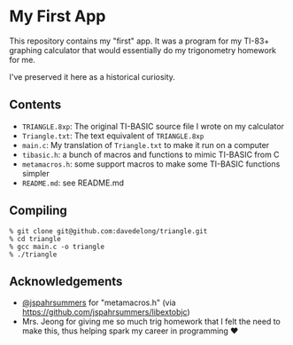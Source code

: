 # My First App

This repository contains my "first" app. It was a program for my TI-83+ graphing calculator that would essentially do my trigonometry homework for me.

I've preserved it here as a historical curiosity.

## Contents

- `TRIANGLE.8xp`: The original TI-BASIC source file I wrote on my calculator
- `Triangle.txt`: The text equivalent of `TRIANGLE.8xp`
- `main.c`: My translation of `Triangle.txt` to make it run on a computer
- `tibasic.h`: a bunch of macros and functions to mimic TI-BASIC from C
- `metamacros.h`: some support macros to make some TI-BASIC functions simpler
- `README.md`: see README.md

## Compiling

```
% git clone git@github.com:davedelong/triangle.git
% cd triangle
% gcc main.c -o triangle
% ./triangle
```

## Acknowledgements

- [@jspahrsummers](https://github.com/jspahrsummers) for "metamacros.h" (via https://github.com/jspahrsummers/libextobjc)
- Mrs. Jeong for giving me so much trig homework that I felt the need to make this, thus helping spark my career in programming ❤️